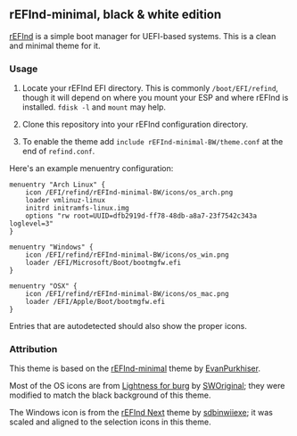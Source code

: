 ## rEFInd-minimal, black & white edition

[rEFInd](http://www.rodsbooks.com/refind/) is a simple boot manager for UEFI-based systems. This is a clean and minimal theme for it.

### Usage

 1. Locate your rEFInd EFI directory. This is commonly `/boot/EFI/refind`,
    though it will depend on where you mount your ESP and where rEFInd is
    installed. `fdisk -l` and `mount` may help.

 2. Clone this repository into your rEFInd configuration directory.

 3. To enable the theme add `include rEFInd-minimal-BW/theme.conf` at the end of
    `refind.conf`.

Here's an example menuentry configuration:

```nginx
menuentry "Arch Linux" {
	icon /EFI/refind/rEFInd-minimal-BW/icons/os_arch.png
	loader vmlinuz-linux
	initrd initramfs-linux.img
	options "rw root=UUID=dfb2919d-ff78-48db-a8a7-23f7542c343a loglevel=3"
}

menuentry "Windows" {
	icon /EFI/refind/rEFInd-minimal-BW/icons/os_win.png
	loader /EFI/Microsoft/Boot/bootmgfw.efi
}

menuentry "OSX" {
	icon /EFI/refind/rEFInd-minimal-BW/icons/os_mac.png
	loader /EFI/Apple/Boot/bootmgfw.efi
}
```

Entries that are autodetected should also show the proper icons.

### Attribution

This theme is based on the [rEFInd-minimal][rEFInd-minimal] theme by [EvanPurkhiser][EvanPurkhiser].

Most of the OS icons are from [Lightness for burg][icons] by [SWOriginal][icon-author]; they were modified to match the black background of this theme.

The Windows icon is from the [rEFInd Next][rEFInd-Next] theme by [sdbinwiiexe][sdbinwiiexe]; it was scaled and aligned to the selection icons in this theme.

[EvanPurkhiser]: https://github.com/EvanPurkhiser
[rEFInd-minimal]: https://github.com/EvanPurkhiser/rEFInd-minimal
[icons]: http://sworiginal.deviantart.com/art/Lightness-for-burg-181461810
[icon-author]: http://sworiginal.deviantart.com
[rEFInd-Next]: http://sdbinwiiexe.deviantart.com/art/rEFInd-Next-Theme-407754566
[sdbinwiiexe]: http://sdbinwiiexe.deviantart.com
